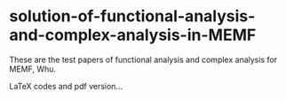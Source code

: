 # solution-of-functional-analysis-and-complex-analysis-in-MEMF

These are the test papers of functional analysis and complex analysis for MEMF, Whu.

LaTeX codes and pdf version...
